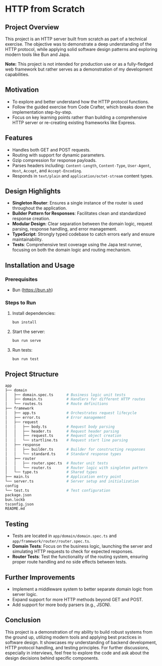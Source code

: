 
# HTTP from Scratch

## Project Overview
This project is an HTTP server built from scratch as part of a technical exercise. The objective was to demonstrate a deep understanding of the HTTP protocol, while applying solid software design patterns and exploring modern tools like Bun and Japa.

**Note:** This project is not intended for production use or as a fully-fledged web framework but rather serves as a demonstration of my development capabilities.

## Motivation
- To explore and better understand how the HTTP protocol functions.
- Follow the guided exercise from Code Crafter, which breaks down the implementation step-by-step.
- Focus on key learning points rather than building a comprehensive HTTP server or re-creating existing frameworks like Express.

## Features
- Handles both GET and POST requests.
- Routing with support for dynamic parameters.
- Gzip compression for response payloads.
- Parses headers including: `Content-Length`, `Content-Type`, `User-Agent`, `Host`, `Accept`, and `Accept-Encoding`.
- Responds in `text/plain` and `application/octet-stream` content types.

## Design Highlights
- **Singleton Router**: Ensures a single instance of the router is used throughout the application.
- **Builder Pattern for Responses**: Facilitates clean and standardized response creation.
- **Modular Design**: Clear separation between the domain logic, request parsing, response handling, and error management.
- **TypeScript**: Strongly typed codebase to catch errors early and ensure maintainability.
- **Tests**: Comprehensive test coverage using the Japa test runner, focusing on both the domain logic and routing mechanism.

## Installation and Usage
### Prerequisites
- Bun (https://bun.sh)

### Steps to Run
1. Install dependencies:
   ```bash
   bun install
   ```
2. Start the server:
   ```bash
   bun run serve
   ```
3. Run tests:
   ```bash
   bun run test
   ```

## Project Structure
```bash
app
├── domain
│   ├── domain.spec.ts      # Business logic unit tests
│   ├── domain.ts           # Handlers for different HTTP routes
│   └── routes.ts           # Route definitions
├── framework
│   ├── app.ts              # Orchestrates request lifecycle
│   ├── error.ts            # Error management
│   ├── request
│   │   ├── body.ts         # Request body parsing
│   │   ├── header.ts       # Request header parsing
│   │   ├── request.ts      # Request object creation
│   │   └── startline.ts    # Request start line parsing
│   ├── response
│   │   ├── builder.ts      # Builder for constructing responses
│   │   └── standard.ts     # Standard response types
│   ├── router
│   │   ├── router.spec.ts  # Router unit tests
│   │   └── router.ts       # Router logic with singleton pattern
│   └── type.ts             # Shared types
├── main.ts                 # Application entry point
└── server.ts               # Server setup and initialization
config
└── test.ts                 # Test configuration
package.json
bun.lockb
tsconfig.json
README.md
```

## Testing
- Tests are located in `app/domain/domain.spec.ts` and `app/framework/router/router.spec.ts`.
- **Domain Tests**: Focus on the business logic, launching the server and simulating HTTP requests to check for expected responses.
- **Router Tests**: Test the functionality of the routing system, ensuring proper route handling and no side effects between tests.

## Further Improvements
- Implement a middleware system to better separate domain logic from server logic.
- Expand support for more HTTP methods beyond GET and POST.
- Add support for more body parsers (e.g., JSON).

## Conclusion
This project is a demonstration of my ability to build robust systems from the ground up, utilizing modern tools and applying best practices in software design. It showcases my understanding of backend development, HTTP protocol handling, and testing principles. For further discussions, especially in interviews, feel free to explore the code and ask about the design decisions behind specific components.